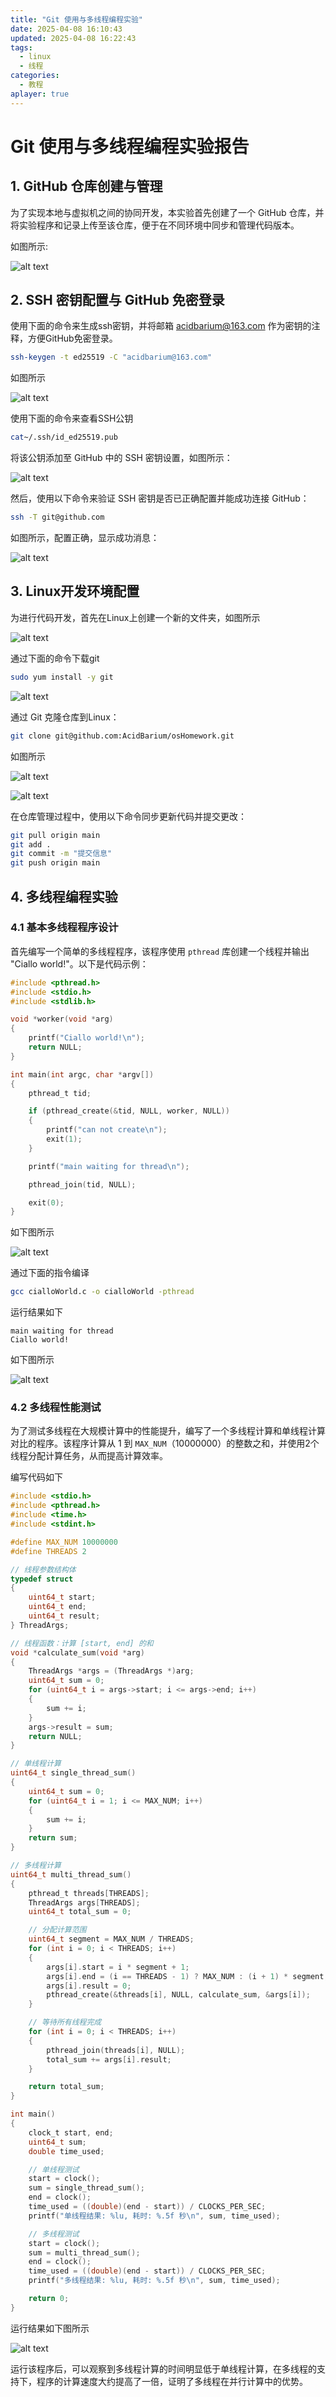 ```yaml
---
title: "Git 使用与多线程编程实验"
date: 2025-04-08 16:10:43
updated: 2025-04-08 16:22:43
tags:
  - linux
  - 线程
categories:
  - 教程
aplayer: true
---
```




# Git 使用与多线程编程实验报告

## 1. GitHub 仓库创建与管理

为了实现本地与虚拟机之间的协同开发，本实验首先创建了一个 GitHub 仓库，并将实验程序和记录上传至该仓库，便于在不同环境中同步和管理代码版本。

如图所示:

![alt text](https://acidbarium.github.io/OSEuThirdimg/1.png)

## 2. SSH 密钥配置与 GitHub 免密登录

使用下面的命令来生成ssh密钥，并将邮箱 acidbarium@163.com 作为密钥的注释，方便​GitHub免密登录。

```bash
ssh-keygen -t ed25519 -C "acidbarium@163.com"
```

如图所示

![alt text](https://acidbarium.github.io/OSEuThirdimg/2.png)

使用下面的命令来查看SSH公钥​​

```bash
cat~/.ssh/id_ed25519.pub
```

将该公钥添加至 GitHub 中的 SSH 密钥设置，如图所示：

![alt text](https://acidbarium.github.io/OSEuThirdimg/3.png)

然后，使用以下命令来验证 SSH 密钥是否已正确配置并能成功连接 GitHub：

```bash
ssh -T git@github.com
```

如图所示，配置正确，显示成功消息：

![alt text](https://acidbarium.github.io/OSEuThirdimg/5.png)

## 3. Linux开发环境配置

为进行代码开发，首先在Linux上创建一个新的文件夹，如图所示

![alt text](https://acidbarium.github.io/OSEuThirdimg/6.png)

通过下面的命令下载git

```bash
sudo yum install -y git
```

![alt text](https://acidbarium.github.io/OSEuThirdimg/7.png)


通过 Git 克隆仓库到Linux：

```bash
git clone git@github.com:AcidBarium/osHomework.git
```

如图所示

![alt text](https://acidbarium.github.io/OSEuThirdimg/8.png)

![alt text](https://acidbarium.github.io/OSEuThirdimg/9.png)


在仓库管理过程中，使用以下命令同步更新代码并提交更改：

```bash
git pull origin main
git add .
git commit -m "提交信息"
git push origin main
```


## 4. 多线程编程实验

### 4.1 基本多线程程序设计

首先编写一个简单的多线程程序，该程序使用 `pthread` 库创建一个线程并输出 "Ciallo world!"。以下是代码示例：

```c
#include <pthread.h>
#include <stdio.h>
#include <stdlib.h>

void *worker(void *arg)
{
    printf("Ciallo world!\n");
    return NULL;
}

int main(int argc, char *argv[])
{
    pthread_t tid;

    if (pthread_create(&tid, NULL, worker, NULL))
    {
        printf("can not create\n");
        exit(1);
    }

    printf("main waiting for thread\n");

    pthread_join(tid, NULL);

    exit(0);
}
```

如下图所示

![alt text](https://acidbarium.github.io/OSEuThirdimg/11.png)

通过下面的指令编译

```bash
gcc cialloWorld.c -o cialloWorld -pthread
```

运行结果如下
```
main waiting for thread
Ciallo world!
```
如下图所示

![alt text](https://acidbarium.github.io/OSEuThirdimg/12.png)


### 4.2 多线程性能测试

为了测试多线程在大规模计算中的性能提升，编写了一个多线程计算和单线程计算对比的程序。该程序计算从 1 到 `MAX_NUM`（10000000）的整数之和，并使用2个线程分配计算任务，从而提高计算效率。

编写代码如下

```c
#include <stdio.h>
#include <pthread.h>
#include <time.h>
#include <stdint.h>

#define MAX_NUM 10000000
#define THREADS 2

// 线程参数结构体
typedef struct
{
    uint64_t start;
    uint64_t end;
    uint64_t result;
} ThreadArgs;

// 线程函数：计算 [start, end] 的和
void *calculate_sum(void *arg)
{
    ThreadArgs *args = (ThreadArgs *)arg;
    uint64_t sum = 0;
    for (uint64_t i = args->start; i <= args->end; i++)
    {
        sum += i;
    }
    args->result = sum;
    return NULL;
}

// 单线程计算
uint64_t single_thread_sum()
{
    uint64_t sum = 0;
    for (uint64_t i = 1; i <= MAX_NUM; i++)
    {
        sum += i;
    }
    return sum;
}

// 多线程计算
uint64_t multi_thread_sum()
{
    pthread_t threads[THREADS];
    ThreadArgs args[THREADS];
    uint64_t total_sum = 0;

    // 分配计算范围
    uint64_t segment = MAX_NUM / THREADS;
    for (int i = 0; i < THREADS; i++)
    {
        args[i].start = i * segment + 1;
        args[i].end = (i == THREADS - 1) ? MAX_NUM : (i + 1) * segment;
        args[i].result = 0;
        pthread_create(&threads[i], NULL, calculate_sum, &args[i]);
    }

    // 等待所有线程完成
    for (int i = 0; i < THREADS; i++)
    {
        pthread_join(threads[i], NULL);
        total_sum += args[i].result;
    }

    return total_sum;
}

int main()
{
    clock_t start, end;
    uint64_t sum;
    double time_used;

    // 单线程测试
    start = clock();
    sum = single_thread_sum();
    end = clock();
    time_used = ((double)(end - start)) / CLOCKS_PER_SEC;
    printf("单线程结果: %lu, 耗时: %.5f 秒\n", sum, time_used);

    // 多线程测试
    start = clock();
    sum = multi_thread_sum();
    end = clock();
    time_used = ((double)(end - start)) / CLOCKS_PER_SEC;
    printf("多线程结果: %lu, 耗时: %.5f 秒\n", sum, time_used);

    return 0;
}
```

运行结果如下图所示

![alt text](https://acidbarium.github.io/OSEuThirdimg/13.png)

运行该程序后，可以观察到多线程计算的时间明显低于单线程计算，在多线程的支持下，程序的计算速度大约提高了一倍，证明了多线程在并行计算中的优势。

